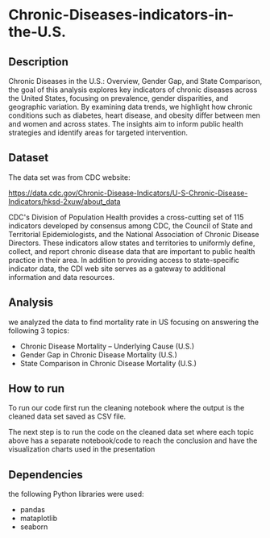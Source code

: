# Chronic-Diseases-indicators-in-the-U.S.

## Description

Chronic Diseases in the U.S.: Overview, Gender Gap, and State Comparison, the goal of this analysis explores key indicators of chronic diseases across the United States, focusing on prevalence, gender disparities, and geographic variation. By examining data trends, we highlight how chronic conditions such as diabetes, heart disease, and obesity differ between men and women and across states. The insights aim to inform public health strategies and identify areas for targeted intervention.

## Dataset

The data set was from CDC website:

https://data.cdc.gov/Chronic-Disease-Indicators/U-S-Chronic-Disease-Indicators/hksd-2xuw/about_data

CDC's Division of Population Health provides a cross-cutting set of 115 indicators developed by consensus among CDC, the Council of State and Territorial Epidemiologists, and the National Association of Chronic Disease Directors. These indicators allow states and territories to uniformly define, collect, and report chronic disease data that are important to public health practice in their area. In addition to providing access to state-specific indicator data, the CDI web site serves as a gateway to additional information and data resources.

## Analysis

we analyzed the data to find mortality rate in US focusing on answering the following 3 topics:

- Chronic Disease Mortality – Underlying Cause (U.S.)
- Gender Gap in Chronic Disease Mortality (U.S.)
- State Comparison in Chronic Disease Mortality (U.S.)

## How to run

To run our code first run the cleaning notebook where the output is the cleaned data set saved as CSV file.

The next step is to run the code on the cleaned data set where each topic above has a separate notebook/code to reach the conclusion and have the visualization charts used in the presentation

## Dependencies

the following Python libraries were used:

- pandas
- mataplotlib
- seaborn
